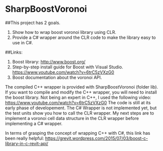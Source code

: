 # SharpBoostVoronoi

##This project has 2 goals.

1. Show how to wrap boost voronoi library using CLR.
2. Provide a C# wrapper around the CLR code to make the library easy to use in C#.

##Links:
 
1. Boost library: http://www.boost.org/
2. Step-by-step install guide for Boost with Visual Studio. https://www.youtube.com/watch?v=6trC5zVXzG0
3. Boost documentation about the voronoi API.

		
The compiled C++ wrapper is provided with SharpBoostVoronoi (folder lib). If you want to compile and modify the C++ wrapper, you will need to install the boost library. Not being an expert in C++, I used the following video: https://www.youtube.com/watch?v=6trC5zVXzG0
The code is still at its early phase of developement. The C# Wrapper is not implemented yet, but the test units show you how to call the CLR wrapper. My next steps are to implement a voronoi cell data structure in the CLR wrapper before implementing a C# wrapper.


In terms of grasping the concept of wrapping C++ with C#, this link has been really helpful: https://grevit.wordpress.com/2015/07/03/boost-c-library-in-c-revit-api/	
